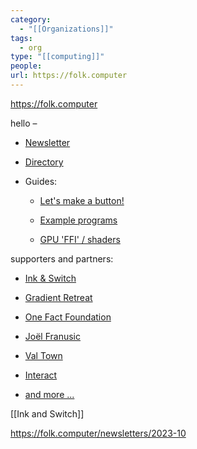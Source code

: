 ```yaml
---
category:
  - "[[Organizations]]"
tags:
  - org
type: "[[computing]]"
people: 
url: https://folk.computer
---
```

https://folk.computer

hello –

- [Newsletter](https://folkcomputer.substack.com/ "https://folkcomputer.substack.com")
    
- [Directory](https://folk.computer/directory "directory")
    
- Guides:
    
    - [Let's make a button!](https://folk.computer/guides/button "guides:button")
        
    - [Example programs](https://folk.computer/guides/example-programs "guides:example-programs")
        
    - [GPU 'FFI' / shaders](https://folk.computer/guides/gpu "guides:gpu")
        

supporters and partners:

- [Ink & Switch](https://www.inkandswitch.com/ "https://www.inkandswitch.com")
    
- [Gradient Retreat](https://www.gradientretreat.com/ "https://www.gradientretreat.com")
    
- [One Fact Foundation](https://www.onefact.org/ "https://www.onefact.org")
    
- [Joël Franusic](https://joel.franusic.com/ "https://joel.franusic.com")
    
- [Val Town](https://www.val.town/ "https://www.val.town")
    
- [Interact](https://joininteract.com/ "https://joininteract.com")
    
- [and more ...](https://github.com/sponsors/FolkComputer "https://github.com/sponsors/FolkComputer")

[[Ink and Switch]]

https://folk.computer/newsletters/2023-10